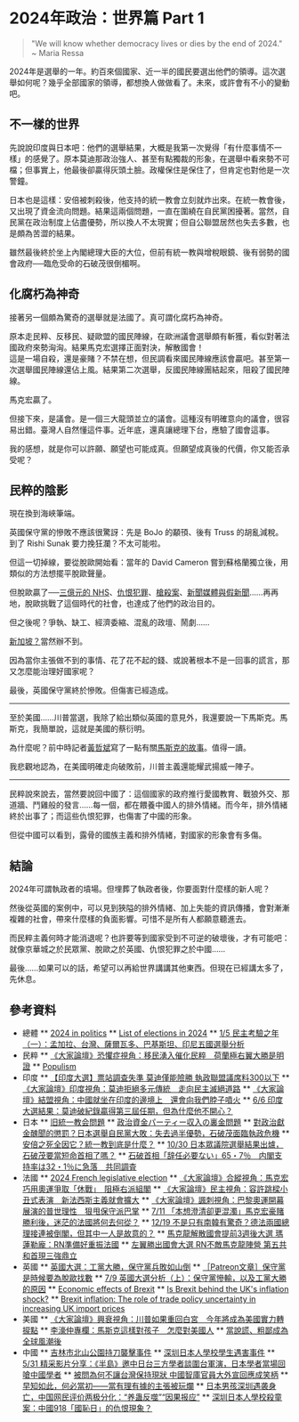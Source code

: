 # 2024年政治：世界篇 Part 1

> "We will know whether democracy lives or dies by the end of 2024." ~ Maria Ressa

2024年是選舉的一年。約百來個國家、近一半的國民要選出他們的領導。這次選舉如何呢？幾乎全部國家的領導，都想換人做做看了。未來，或許會有不小的變動吧。

## 不一樣的世界

先說說印度與日本吧：他們的選舉結果，大概是我第一次覺得「有什麼事情不一樣」的感覺了。原本莫迪那政治強人、甚至有點獨裁的形象，在選舉中看來勢不可檔；但事實上，他最後卻贏得灰頭土臉。政權保住是保住了，但肯定也對他是一次警鐘。

日本也是這樣：安倍被刺殺後，他支持的統一教會立刻就炸出來。在統一教會後，又出現了資金流向問題。結果這兩個問題，一直在圍繞在自民黨困擾著。當然，自民黨在政治制度上佔盡優勢，所以換人不太現實；但自公聯盟居然也失去多數，也是頗為苦澀的結果。

雖然最後終於坐上內閣總理大臣的大位，但前有統一教與增稅眼鏡、後有弱勢的國會政府──臨危受命的石破茂很倒楣啊。

## 化腐朽為神奇

接著另一個頗為驚奇的選舉就是法國了。真可謂化腐朽為神奇。

原本走民粹、反移民、疑歐盟的國民陣線，在歐洲議會選舉頗有斬獲，看似對著法國政府來勢洶洶。結果馬克宏選擇正面對決，解散國會！  
這是一場自殺，還是豪賭？不禁在想，但民調看來國民陣線應該會贏吧。甚至第一次選舉國民陣線還佔上風。結果第二次選舉，反國民陣線團結起來，阻殺了國民陣線。

馬克宏贏了。

但接下來，是議會。是一個三大龍頭並立的議會。這種沒有明確意向的議會，很容易出錯。臺灣人自然懂這件事。近年底，還真讓總理下台，應驗了國會這事。

我的感想，就是你可以許願、願望也可能成真。但願望成真後的代價，你又能否承受呢？

## 民粹的陰影

現在換到海峽筆端。

英國保守黨的慘敗不應該很驚訝：先是 BoJo 的顢頇、後有 Truss 的胡亂減稅。到了 Rishi Sunak 要力挽狂瀾？不太可能啦。

但這一切掉線，要從脫歐開始看：當年的 David Cameron 嘗到蘇格蘭獨立後，用類似的方法想擺平脫歐聲量。

但脫歐贏了──[三億元的 NHS](https://en.wikipedia.org/wiki/Vote_Leave_bus)、[仇恨犯罪](https://en.wikipedia.org/wiki/2016_United_Kingdom_European_Union_membership_referendum#Abuse_and_hate_crime_allegations)、[槍殺案](https://en.wikipedia.org/wiki/Murder_of_Jo_Cox)、[新聞媒體與假新聞](https://en.wikipedia.org/wiki/Causes_of_the_vote_in_favour_of_Brexit#Role_of_the_media)……再再地，脫歐挑戰了這個時代的社會，也達成了他們的政治目的。

但之後呢？爭執、缺工、經濟委縮、混亂的政壇、鬧劇……

[新加坡？](https://en.wikipedia.org/wiki/Singapore-on-Thames)當然辦不到。

因為當你主張做不到的事情、花了花不起的錢、或說著根本不是一回事的謊言，那又怎麼能治理好國家呢？

最後，英國保守黨終於慘敗。但傷害已經造成。

---

至於美國……川普當選，我除了給出類似英國的意見外，我還要說一下馬斯克。馬斯克，我簡單說，這就是美國的蔡衍明。

為什麼呢？前中時記者[黃哲斌](https://www.cw.com.tw/author/64)寫了一點有關[馬斯克的故事](https://x.com/puppydad/status/1518849861713416192)。值得一讀。

我悲觀地認為，在美國明確走向破敗前，川普主義還能耀武揚威一陣子。

---

民粹說來說去，當然要說回中國了：這個國家的政府推行愛國教育、戰狼外交、那道牆、鬥雞般的發言……每一個，都在餵養中國人的排外情緒。而今年，排外情緒終於出事了；而這些仇恨犯罪，也傷害了中國的形象。

但從中國可以看到，露骨的國族主義和排外情緒，對國家的形象會有多傷。

## 結論

2024年可謂執政者的墳場。但埋葬了執政者後，你要面對什麼樣的新人呢？

然後從英國的案例中，可以見到狹隘的排外情緒、加上失能的資訊傳播，會對漸漸複雜的社會，帶來什麼樣的負面影響。可惜不是所有人都願意聽進去。

而民粹主義何時才能消退呢？也許要等到國家受到不可逆的破壞後，才有可能吧：就像京華城之於民眾黨、脫歐之於英國、仇恨犯罪之於中國……

最後……如果可以的話，希望可以再給世界講講其他東西。但現在已經講太多了，先休息。

## 參考資料

* 總體
** [2024 in politics](https://en.wikipedia.org/wiki/2024_in_politics)
** [List of elections in 2024](https://en.wikipedia.org/wiki/List_of_elections_in_2024)
** [1/5 民主考驗之年（一）：孟加拉、台灣、薩爾瓦多、巴基斯坦、印尼五國選舉分析](https://www.mindiworldnews.com/20240105-2/)
* 民粹
** [《大家論壇》恐懼症視角：移民湧入催化民粹　荷蘭極右翼大勝是明證](https://www.upmedia.mg/forum_info.php?SerialNo=189922)
** [Populism](https://en.wikipedia.org/wiki/Populism)
* 印度
** [【印度大選】票站調查失準 莫迪僅能險勝 執政聯盟議席料300以下](https://europechinese.blogspot.com/2024/06/300.html)
** [《大家論壇》印度視角：莫迪拒絕多元傳統　走向民主滅絕道路](https://www.upmedia.mg/forum_info.php?SerialNo=197421)
** [《大家論壇》結盟視角：中國就坐在印度的邊境上　還會向我們脖子噴火](https://www.upmedia.mg/forum_info.php?SerialNo=165444)
** [6/6 印度大選結果：莫迪破紀錄贏得第三屆任期，但為什麼他不開心？](https://www.mindiworldnews.com/20240606-2/)
* 日本
** [旧統一教会問題](https://ja.wikipedia.org/wiki/%E6%97%A7%E7%B5%B1%E4%B8%80%E6%95%99%E4%BC%9A%E5%95%8F%E9%A1%8C)
** [政治資金パーティー収入の裏金問題](https://ja.wikipedia.org/wiki/%E6%94%BF%E6%B2%BB%E8%B3%87%E9%87%91%E3%83%91%E3%83%BC%E3%83%86%E3%82%A3%E3%83%BC%E5%8F%8E%E5%85%A5%E3%81%AE%E8%A3%8F%E9%87%91%E5%95%8F%E9%A1%8C)
** [對政治獻金醜聞的懲罰？日本選舉自民黨大敗：失去過半優勢，石破茂面臨執政危機](https://global.udn.com/global_vision/story/8663/8320496)
** [安倍之死全因它？統一教到底是什麼？](https://www.cw.com.tw/article/5121935)
** [10/30 日本眾議院選舉結果出爐，石破茂要當短命首相了嗎？](https://www.mindiworldnews.com/20241030-2)
** [石破首相「辞任必要ない」65・7％　内閣支持率は32・1％に急落　共同調査](https://www.sankei.com/article/20241029-A5DPYG3NWBMV3CYK7CDXWCWATE)
* 法國
** [2024 French legislative election](https://en.wikipedia.org/wiki/2024_French_legislative_election)
** [《大家論壇》合縱視角：馬克宏巧用奧運爭取「休戰」　阻極右派組閣](https://www.upmedia.mg/forum_info.php?SerialNo=211826)
** [《大家論壇》民主視角：容許跳樑小丑式表演　新法西斯主義就會擴大](https://www.upmedia.mg/forum_info.php?SerialNo=204879)
** [《大家論壇》諷刺視角：巴黎奧運開幕展演的普世理性　狠甩保守派巴掌](https://www.upmedia.mg/forum_info.php?SerialNo=208514)
** [7/11 「本想澄清卻更混濁」馬克宏豪賭勝利後，迷茫的法國將何去何從？](https://www.mindiworldnews.com/20240711-2)
** [12/19 不是只有南韓有驚奇？德法兩國總理接連被倒閣，但其中一人是故意的？](https://www.mindiworldnews.com/20241219-2)
** [馬克龍解散國會提前3週後大選 瑪蓮勒龐：RN準備好重振法國](https://europechinese.blogspot.com/2024/06/3-rn.html)
** [左翼勝出國會大選 RN不敵馬克龍陣營 第五共和首現三強鼎立](https://europechinese.blogspot.com/2024/07/rn3.html)
* 英國
** [英國大選：工黨大勝，保守黨兵敗如山倒](https://voicettank.org/20240705-3)
** [［Patreon文章］保守黨是時候要為脫歐找數](https://europechinese.blogspot.com/2024/07/patreon_0548855154.html)
** [7/9 英國大選分析（上）：保守黨慘輸，以及工黨大勝的原因](https://www.mindiworldnews.com/20240709-2/)
** [Economic effects of Brexit](https://en.wikipedia.org/wiki/Economic_effects_of_Brexit)
** [Is Brexit behind the UK's inflation shock?](https://www.bbc.com/news/business-65962027)
** [Brexit inflation: The role of trade policy uncertainty in increasing UK import prices](https://cepr.org/voxeu/columns/brexit-inflation-role-trade-policy-uncertainty-increasing-uk-import-prices)
* 美國
** [《大家論壇》興衰視角：川普如果重回白宮　今年將成為美國實力轉捩點](https://www.upmedia.mg/forum_info.php?SerialNo=194374)
** [李濠仲專欄：馬斯克這樣對孩子　怎麼對美國人](https://www.upmedia.mg/news_info.php?Type=2&SerialNo=217259)
** [當說謊、粗鄙成為全球風潮後](https://voicettank.org/20241108-2/)
* 中國
** [吉林市北山公園持刀襲擊事件](https://zh.wikipedia.org/wiki/%E5%90%89%E6%9E%97%E5%B8%82%E5%8C%97%E5%B1%B1%E5%85%AC%E5%9C%92%E6%8C%81%E5%88%80%E8%A5%B2%E6%93%8A%E4%BA%8B%E4%BB%B6)
** [深圳日本人學校學生遇害事件](https://zh.wikipedia.org/wiki/%E6%B7%B1%E5%9C%B3%E6%97%A5%E6%9C%AC%E4%BA%BA%E5%AD%A6%E6%A0%A1%E5%AD%A6%E7%94%9F%E9%81%87%E5%AE%B3%E4%BA%8B%E4%BB%B6)
** [5/31 精采影片分享：《半島》邀中日台三方學者談圍台軍演，日本學者當場回嗆中國學者](https://www.mindiworldnews.com/20240531-2)
** [被問為何不讓台灣保持現狀 中國智庫官員大外宣回應成笑柄](https://www.cna.com.tw/news/acn/202408120140.aspx)
** [早知如此，何必當初——當有理有據的主張被玩爛](https://europechinese.blogspot.com/2024/09/blog-post_20.html)
** [日本男孩深圳遇袭身亡，中国网民评价两极分化：“养蛊反噬”“因果报应”](https://www.voachinese.com/a/chinese-netizens-japanese-schoolboy-20240919/7790967.html)
** [深圳日本人學校殺童案：中國918「國恥日」的仇恨現象？](https://global.udn.com/global_vision/story/8662/8237531)
